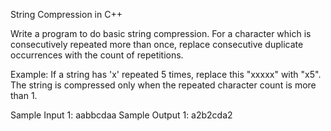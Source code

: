 String Compression in C++

Write a program to do basic string compression. For a character which is consecutively repeated more than once, replace consecutive duplicate occurrences with the count of repetitions.

Example:
If a string has 'x' repeated 5 times, replace this "xxxxx" with "x5".
The string is compressed only when the repeated character count is more than 1.

Sample Input 1:
aabbcdaa
Sample Output 1:
a2b2cda2

